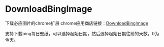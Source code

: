 # DownloadBingImage
下载必应图片的chrome扩展
chrome应用商店链接：[DownloadBingImage](https://chrome.google.com/webstore/detail/downloadbingimage/hkekoelmdejjgpjkkifoljcofiddgdhb)

支持下载bing每日壁纸，可以选择起始日期，然后选择起始日期往前的天数，0为今天。
